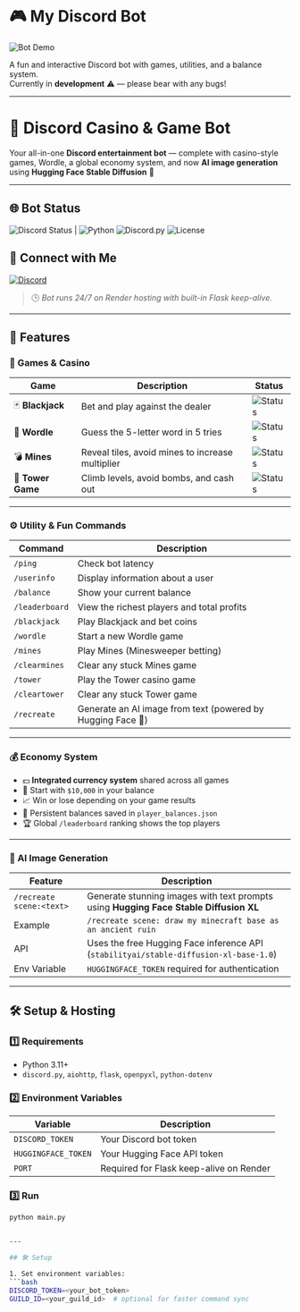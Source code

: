 # 🎮 My Discord Bot

![Bot Demo](https://media0.giphy.com/media/v1.Y2lkPTc5MGI3NjExOHoxZ28xa2RlaHBra3NrOWRyZjQ3NWtjc3gycmdmbHR4YW1kbWNrZiZlcD12MV9pbnRlcm5hbF9naWZfYnlfaWQmY3Q9Zw/Kb3VjUXG7pHLPsTUbK/giphy.gif)

A fun and interactive Discord bot with games, utilities, and a balance system.  
Currently in **development** ⚠️ — please bear with any bugs!  

---

# 🤖 Discord Casino & Game Bot

Your all-in-one **Discord entertainment bot** — complete with casino-style games, Wordle, a global economy system, and now **AI image generation** using **Hugging Face Stable Diffusion** 🎨

---

## 🌐 Bot Status
![Discord Status](https://img.shields.io/badge/✔-Online-brightgreen) |
![Python](https://img.shields.io/badge/Python-3.11+-blue?logo=python)
![Discord.py](https://img.shields.io/badge/Discord.py-2.3+-5865F2?logo=discord)
![License](https://img.shields.io/badge/License-MIT-green)

## 💬 Connect with Me

[![Discord](https://img.shields.io/badge/Discord-Message%20Me-7289DA?logo=discord&logoColor=white)](https://discord.com/users/868504267927986197)

> 🕒 *Bot runs 24/7 on Render hosting with built-in Flask keep-alive.*

---

## 🌟 Features

### 🎲 Games & Casino

| Game | Description | Status |
|------|--------------|--------|
| 🃏 **Blackjack** | Bet and play against the dealer | ![Status](https://img.shields.io/badge/✔-Available-brightgreen) |
| 🧩 **Wordle** | Guess the 5-letter word in 5 tries | ![Status](https://img.shields.io/badge/✔-Available-brightgreen) |
| 💣 **Mines** | Reveal tiles, avoid mines to increase multiplier | ![Status](https://img.shields.io/badge/✔-Available-brightgreen) |
| 🧱 **Tower Game** | Climb levels, avoid bombs, and cash out | ![Status](https://img.shields.io/badge/✔-Available-brightgreen) |

---

### ⚙️ Utility & Fun Commands

| Command | Description |
|---------|-------------|
| `/ping` | Check bot latency |
| `/userinfo` | Display information about a user |
| `/balance` | Show your current balance |
| `/leaderboard` | View the richest players and total profits |
| `/blackjack` | Play Blackjack and bet coins |
| `/wordle` | Start a new Wordle game |
| `/mines` | Play Mines (Minesweeper betting) |
| `/clearmines` | Clear any stuck Mines game |
| `/tower` | Play the Tower casino game |
| `/cleartower` | Clear any stuck Tower game |
| `/recreate` | Generate an AI image from text (powered by Hugging Face 🎨) |

---

### 💰 Economy System

- 💵 **Integrated currency system** shared across all games  
- 💎 Start with `$10,000` in your balance  
- 📈 Win or lose depending on your game results  
- 🏦 Persistent balances saved in `player_balances.json`  
- 🏆 Global `/leaderboard` ranking shows the top players  

---

### 🧠 AI Image Generation

| Feature | Description |
|----------|--------------|
| `/recreate scene:<text>` | Generate stunning images with text prompts using **Hugging Face Stable Diffusion XL** |
| Example | `/recreate scene: draw my minecraft base as an ancient ruin` |
| API | Uses the free Hugging Face inference API (`stabilityai/stable-diffusion-xl-base-1.0`) |
| Env Variable | `HUGGINGFACE_TOKEN` required for authentication |

---

## 🛠️ Setup & Hosting

### 1️⃣ Requirements
- Python 3.11+
- `discord.py`, `aiohttp`, `flask`, `openpyxl`, `python-dotenv`

### 2️⃣ Environment Variables
| Variable | Description |
|-----------|--------------|
| `DISCORD_TOKEN` | Your Discord bot token |
| `HUGGINGFACE_TOKEN` | Your Hugging Face API token |
| `PORT` | Required for Flask keep-alive on Render |

### 3️⃣ Run
```bash
python main.py


---

## 🛠 Setup

1. Set environment variables:
```bash
DISCORD_TOKEN=<your_bot_token>
GUILD_ID=<your_guild_id>  # optional for faster command sync












